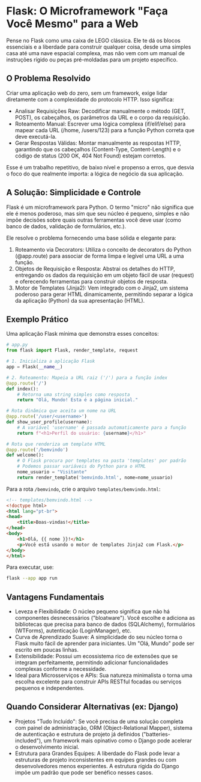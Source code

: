 # Flask: O Microframework "Faça Você Mesmo" para a Web

Pense no Flask como uma caixa de LEGO clássica. Ele te dá os blocos essenciais e a liberdade para construir qualquer coisa, desde uma simples casa até uma nave espacial complexa, mas não vem com um manual de instruções rígido ou peças pré-moldadas para um projeto específico.

## O Problema Resolvido

Criar uma aplicação web do zero, sem um framework, exige lidar diretamente com a complexidade do protocolo HTTP. Isso significa:

- Analisar Requisições Raw: Decodificar manualmente o método (GET, POST), os cabeçalhos, os parâmetros da URL e o corpo da requisição.
- Roteamento Manual: Escrever uma lógica complexa (if/elif/else) para mapear cada URL (/home, /users/123) para a função Python correta que deve executá-la.
- Gerar Respostas Válidas: Montar manualmente as respostas HTTP, garantindo que os cabeçalhos (Content-Type, Content-Length) e o código de status (200 OK, 404 Not Found) estejam corretos.

Esse é um trabalho repetitivo, de baixo nível e propenso a erros, que desvia o foco do que realmente importa: a lógica de negócio da sua aplicação.

## A Solução: Simplicidade e Controle

Flask é um microframework para Python. O termo "micro" não significa que ele é menos poderoso, mas sim que seu núcleo é pequeno, simples e não impõe decisões sobre quais outras ferramentas você deve usar (como banco de dados, validação de formulários, etc.).

Ele resolve o problema fornecendo uma base sólida e elegante para:

1. Roteamento via Decorators: Utiliza o conceito de decorators do Python (@app.route) para associar de forma limpa e legível uma URL a uma função.
2. Objetos de Requisição e Resposta: Abstrai os detalhes do HTTP, entregando os dados da requisição em um objeto fácil de usar (request) e oferecendo ferramentas para construir objetos de resposta.
3. Motor de Templates (Jinja2): Vem integrado com o Jinja2, um sistema poderoso para gerar HTML dinamicamente, permitindo separar a lógica da aplicação (Python) da sua apresentação (HTML).

## Exemplo Prático

Uma aplicação Flask mínima que demonstra esses conceitos:

```python
# app.py
from flask import Flask, render_template, request

# 1. Inicializa a aplicação Flask
app = Flask(__name__)

# 2. Roteamento: Mapeia a URL raiz ('/') para a função index
@app.route('/')
def index():
    # Retorna uma string simples como resposta
    return "Olá, Mundo! Esta é a página inicial."

# Rota dinâmica que aceita um nome na URL
@app.route('/user/<username>')
def show_user_profile(username):
    # A variável 'username' é passada automaticamente para a função
    return f"<h1>Perfil do usuário: {username}</h1>"

# Rota que renderiza um template HTML
@app.route('/bemvindo')
def welcome():
    # O Flask procura por templates na pasta 'templates' por padrão
    # Podemos passar variáveis do Python para o HTML
    nome_usuario = "Visitante"
    return render_template('bemvindo.html', nome=nome_usuario)
```

Para a rota `/bemvindo`, crie o arquivo `templates/bemvindo.html`:

```html
<!-- templates/bemvindo.html -->
<!doctype html>
<html lang="pt-br">
<head>
    <title>Boas-vindas!</title>
</head>
<body>
    <h1>Olá, {{ nome }}!</h1>
    <p>Você está usando o motor de templates Jinja2 com Flask.</p>
</body>
</html>
```

Para executar, use:

```bash
flask --app app run
```

## Vantagens Fundamentais

- Leveza e Flexibilidade: O núcleo pequeno significa que não há componentes desnecessários ("bloatware"). Você escolhe e adiciona as bibliotecas que precisa para banco de dados (SQLAlchemy), formulários (WTForms), autenticação (LoginManager), etc.
- Curva de Aprendizado Suave: A simplicidade do seu núcleo torna o Flask muito fácil de aprender para iniciantes. Um "Olá, Mundo" pode ser escrito em poucas linhas.
- Extensibilidade: Possui um ecossistema rico de extensões que se integram perfeitamente, permitindo adicionar funcionalidades complexas conforme a necessidade.
- Ideal para Microsserviços e APIs: Sua natureza minimalista o torna uma escolha excelente para construir APIs RESTful focadas ou serviços pequenos e independentes.

## Quando Considerar Alternativas (ex: Django)

- Projetos "Tudo Incluído": Se você precisa de uma solução completa com painel de administração, ORM (Object-Relational Mapper), sistema de autenticação e estrutura de projeto já definidos ("batteries-included"), um framework mais opinativo como o Django pode acelerar o desenvolvimento inicial.
- Estrutura para Grandes Equipes: A liberdade do Flask pode levar a estruturas de projeto inconsistentes em equipes grandes ou com desenvolvedores menos experientes. A estrutura rígida do Django impõe um padrão que pode ser benéfico nesses casos.
